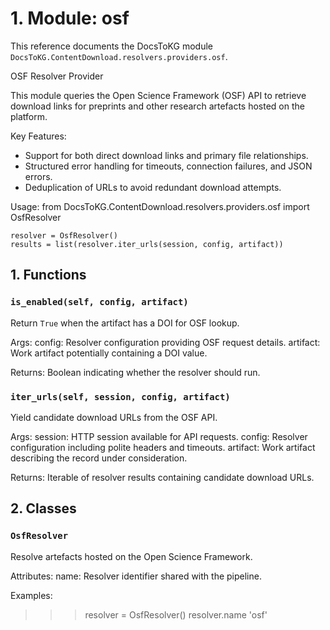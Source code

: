 # 1. Module: osf

This reference documents the DocsToKG module ``DocsToKG.ContentDownload.resolvers.providers.osf``.

OSF Resolver Provider

This module queries the Open Science Framework (OSF) API to retrieve download
links for preprints and other research artefacts hosted on the platform.

Key Features:
- Support for both direct download links and primary file relationships.
- Structured error handling for timeouts, connection failures, and JSON errors.
- Deduplication of URLs to avoid redundant download attempts.

Usage:
    from DocsToKG.ContentDownload.resolvers.providers.osf import OsfResolver

    resolver = OsfResolver()
    results = list(resolver.iter_urls(session, config, artifact))

## 1. Functions

### `is_enabled(self, config, artifact)`

Return ``True`` when the artifact has a DOI for OSF lookup.

Args:
config: Resolver configuration providing OSF request details.
artifact: Work artifact potentially containing a DOI value.

Returns:
Boolean indicating whether the resolver should run.

### `iter_urls(self, session, config, artifact)`

Yield candidate download URLs from the OSF API.

Args:
session: HTTP session available for API requests.
config: Resolver configuration including polite headers and timeouts.
artifact: Work artifact describing the record under consideration.

Returns:
Iterable of resolver results containing candidate download URLs.

## 2. Classes

### `OsfResolver`

Resolve artefacts hosted on the Open Science Framework.

Attributes:
name: Resolver identifier shared with the pipeline.

Examples:
>>> resolver = OsfResolver()
>>> resolver.name
'osf'
